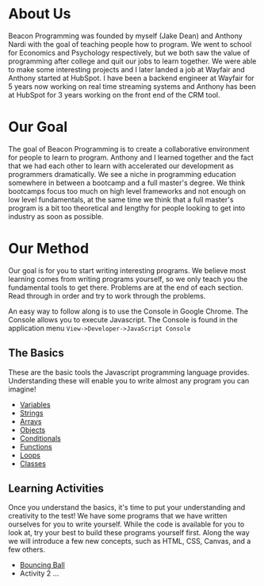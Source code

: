 # About Us
Beacon Programming was founded by myself (Jake Dean) and Anthony Nardi with the goal of teaching people how to program.
We went to school for Economics and Psychology respectively, but we both saw the value of programming after college
and quit our jobs to learn together.  We were able to make some interesting projects and I later landed a job at Wayfair
and Anthony started at HubSpot.  I have been a backend engineer at Wayfair for 5 years now working on real time streaming
systems and Anthony has been at HubSpot for 3 years working on the front end of the CRM tool.

# Our Goal
The goal of Beacon Programming is to create a collaborative environment for people to learn to program.  Anthony and I learned
together and the fact that we had each other to learn with accelerated our development as programmers dramatically.  We see a
niche in programming education somewhere in between a bootcamp and a full master's degree.  We think bootcamps focus too much
on high level frameworks and not enough on low level fundamentals, at the same time we think that a full master's program is a
bit too theoretical and lengthy for people looking to get into industry as soon as possible.

# Our Method
Our goal is for you to start writing interesting programs. We believe most learning comes from writing programs yourself, so we only teach you the fundamental tools to get there. Problems are at the end of each section. Read through in order and try to work through the problems.

An easy way to follow along is to use the Console in Google Chrome. The Console allows you to execute Javascript. The Console is found in the application menu `View->Developer->JavaScript Console`

## The Basics
These are the basic tools the Javascript programming language provides. Understanding these will enable you to write almost any program you can imagine!


- [Variables](basics/Variables)
- [Strings](basics/Strings)
- [Arrays](basics/Arrays)
- [Objects](basics/Objects)
- [Conditionals](basics/Conditionals)
- [Functions](basics/Functions)
- [Loops](basics/Loops)
- [Classes](basics/Classes)

## Learning Activities
Once you understand the basics, it's time to put your understanding and creativity to the test! We have some programs that we have written ourselves for you to write yourself. While the code is available for you to look at, try your best to build these programs yourself first. Along the way we will introduce a few new concepts, such as HTML, CSS, Canvas, and a few others.
- [Bouncing Ball](https://github.com/jakedean/beacon-programming/blob/master/projects/bouncingBall/bouncingBall1.html)
- Activity 2
...